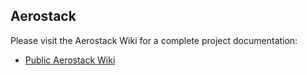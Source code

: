 ## Aerostack

Please visit the Aerostack Wiki for a complete project documentation:

* [Public Aerostack Wiki](https://github.com/Vision4UAV/Aerostack/wiki)
